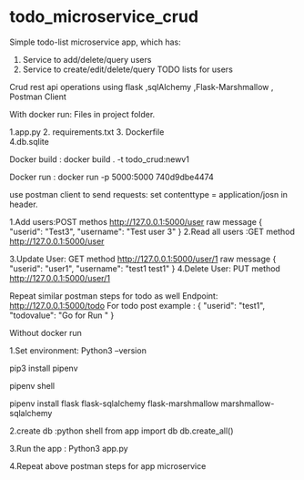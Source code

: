 # todo_microservice_crud
Simple todo-list microservice app, which has:
1) Service to add/delete/query users
2) Service to create/edit/delete/query TODO lists for users

Crud  rest api operations using flask ,sqlAlchemy ,Flask-Marshmallow , Postman Client 

With docker run:
Files in project folder. 

 1.app.py
 2. requirements.txt
 3. Dockerfile	
 4.db.sqlite 	

Docker build :
 docker build . -t todo_crud:newv1
 
Docker run :
 docker run -p 5000:5000 740d9dbe4474

use postman client to send requests:
 set contenttype = application/josn in header.
 
 1.Add users:POST methos
 http://127.0.0.1:5000/user
 raw message
    {
	"userid": "Test3",
	"username": "Test user 3"
	}
 2.Read all users  :GET method
  http://127.0.0.1:5000/user

 3.Update User: GET method
  http://127.0.0.1:5000/user/1
  raw message
    {
	"userid": "user1",
	"username": "test1 test1"
	}
 4.Delete User: PUT method
 http://127.0.0.1:5000/user/1

Repeat similar postman steps for todo as well 
 Endpoint: http://127.0.0.1:5000/todo
  For todo post example :
         {
	"userid": "test1",
	"todovalue": "Go for Run  "
	  }

Without docker run 

1.Set environment:
  Python3 –version
  
  pip3 install pipenv
  
  pipenv shell
  
  pipenv install flask flask-sqlalchemy flask-marshmallow 
  marshmallow-sqlalchemy
  

2.create db :python shell 
  from app import db
  db.create_all()

3.Run the app :
 Python3 app.py 

4.Repeat above postman steps for app microservice 


